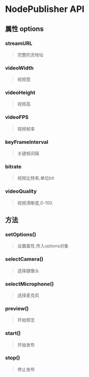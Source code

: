 # NodePublisher API

## 属性 options
### streamURL
>完整的流地址

### videoWidth
>视频宽

### videoHeight
>视频高

### videoFPS
>视频帧率

### keyFrameInterval
>关键帧间隔

### bitrate
>视频比特率,单位bit

### videoQuality
>视频清晰度,0-100.

## 方法
### setOptions()
>设置属性,传入options对象

### selectCamera() 
>选择摄像头

### selectMicrophone()
>选择麦克风

### preview()
>开始预览

### start()
>开始发布

### stop()
>停止发布

